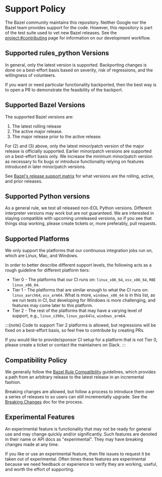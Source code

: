 # Support Policy

The Bazel community maintains this repository. Neither Google nor the Bazel team
provides support for the code. However, this repository is part of the test
suite used to vet new Bazel releases. See the <project:#contributing>
page for information on our development workflow.

## Supported rules_python Versions

In general, only the latest version is supported. Backporting changes is
done on a best-effort basis based on severity, risk of regressions, and
the willingness of volunteers.

If you want or need particular functionality backported, then the best way
is to open a PR to demonstrate the feasibility of the backport.

## Supported Bazel Versions

The supported Bazel versions are:

1. The latest rolling release
2. The active major release.
3. The major release prior to the active release.

For (2) and (3) above, only the latest minor/patch version of the major release
is officially supported. Earlier minor/patch versions are supported on a
best-effort basis only. We increase the minimum minor/patch version as necessary
to fix bugs or introduce functionality relying on features introduced in later
minor/patch versions.

See [Bazel's release support matrix](https://bazel.build/release#support-matrix)
for what versions are the rolling, active, and prior releases.

## Supported Python versions

As a general rule, we test all released non-EOL Python versions. Different
interpreter versions may work but are not guaranteed. We are interested in
staying compatible with upcoming unreleased versions, so if you see that things
stop working, please create tickets or, more preferably, pull requests.

## Supported Platforms

We only support the platforms that our continuous integration jobs run on, which
are Linux, Mac, and Windows.

In order to better describe different support levels, the following acts as a rough
guideline for different platform tiers:
* Tier 0 - The platforms that our CI runs on: `linux_x86_64`, `osx_x86_64`, `RBE linux_x86_64`.
* Tier 1 - The platforms that are similar enough to what the CI runs on: `linux_aarch64`, `osx_arm64`.
  What is more, `windows_x86_64` is in this list, as we run tests in CI, but
  developing for Windows is more challenging, and features may come later to
  this platform.
* Tier 2 - The rest of the platforms that may have a varying level of support, e.g.,
  `linux_s390x`, `linux_ppc64le`, `windows_arm64`.

:::{note}
Code to support Tier 2 platforms is allowed, but regressions will be fixed on a
best-effort basis, so feel free to contribute by creating PRs.

If you would like to provide/sponsor CI setup for a platform that is not Tier 0,
please create a ticket or contact the maintainers on Slack.
:::

## Compatibility Policy

We generally follow the [Bazel Rule
Compatibility](https://bazel.build/release/rule-compatibility) guidelines, which
provides a path from an arbitrary release to the latest release in an
incremental fashion.

Breaking changes are allowed, but follow a process to introduce them over
a series of releases to so users can still incrementally upgrade. See the
[Breaking Changes](#breaking-changes) doc for the process.


## Experimental Features

An experimental feature is functionality that may not be ready for general
use and may change quickly and/or significantly. Such features are denoted in
their name or API docs as "experimental". They may have breaking changes made at
any time.

If you like or use an experimental feature, then file issues to request it be
taken out of experimental. Often times these features are experimental because
we need feedback or experience to verify they are working, useful, and worth the
effort of supporting.
